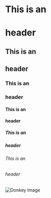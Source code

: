 
# This is an <h1> header
## This is an <h2> header
### This is an <h3> header
#### This is an <h4> header
##### This is an <h5> header
###### This is an <h6> header

![Donkey Image](https://pbs.twimg.com/media/FPH-9lmWYAMiYC3.png)
